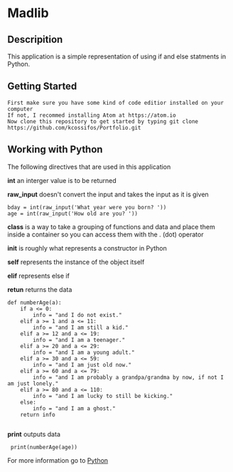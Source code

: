 # Madlib
## Descripition 
This application is a simple representation of using if and else statments in Python.


## Getting Started
```
First make sure you have some kind of code editior installed on your computer
If not, I recommed installing Atom at https://atom.io
Now clone this repository to get started by typing git clone https://github.com/kcossifos/Portfolio.git
```

## Working with Python
The following directives that are used in this application


**int** an interger value is to be returned

**raw_input** doesn't convert the input and takes the input as it is given

```
bday = int(raw_input('What year were you born? '))
age = int(raw_input('How old are you? '))
```

**class** is a way to take a grouping of functions and data and place them inside a container so you can access them with the . (dot) operator

**__init__** is roughly what represents a constructor in Python

**self** represents the instance of the object itself

**elif** represents else if

**retun** returns the data

```
def numberAge(a):
    if a <= 0:
        info = "and I do not exist."
    elif a >= 1 and a <= 11:
        info = "and I am still a kid."
    elif a >= 12 and a <= 19:
        info = "and I am a teenager."
    elif a >= 20 and a <= 29:
        info = "and I am a young adult."
    elif a >= 30 and a <= 59:
        info = "and I am just old now."
    elif a >= 60 and a <= 79:
        info = "and I am probably a grandpa/grandma by now, if not I am just lonely."
    elif a >= 80 and a <= 110:
        info = "and I am lucky to still be kicking."
    else:
        info = "and I am a ghost."
    return info
    
```
**print** outputs data

```
 print(numberAge(age))
```


For more information go to [Python](https://www.python.org)




